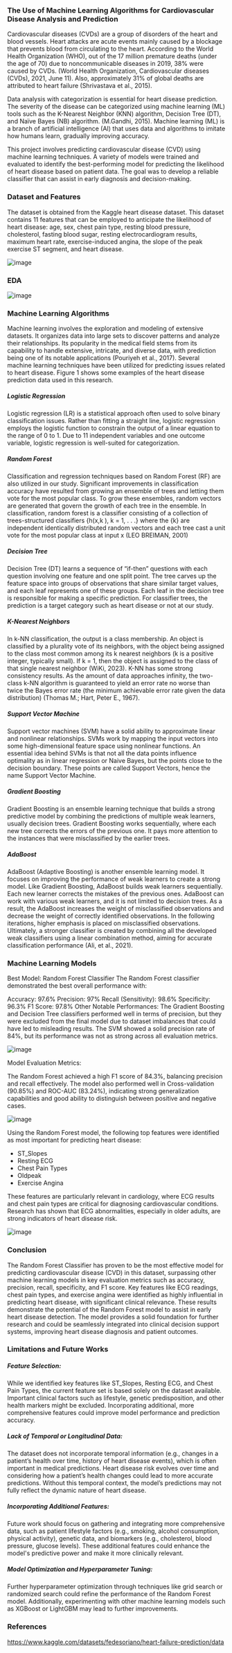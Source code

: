 ### The Use of Machine Learning Algorithms for Cardiovascular Disease Analysis and Prediction 

Cardiovascular diseases (CVDs) are a group of disorders of the heart and blood vessels. Heart attacks are acute events mainly caused by a blockage that prevents blood from circulating to the heart. According to the World Health Organization (WHO), out of the 17 million premature deaths (under the age of 70) due to noncommunicable diseases in 2019, 38% were caused by CVDs. (World Health Organization, Cardiovascular diseases (CVDs), 2021, June 11). Also, approximately 31% of global deaths are attributed to heart failure (Shrivastava et al., 2015).  

Data analysis with categorization is essential for heart disease prediction. The severity of the disease can be categorized using machine learning (ML) tools such as the K-Nearest Neighbor (KNN) algorithm, Decision Tree (DT), and Naïve Bayes (NB) algorithm. (M.Gandhi, 2015). Machine learning (ML) is a branch of artificial intelligence (AI) that uses data and algorithms to imitate how humans learn, gradually improving accuracy.  

This project involves predicting cardiovascular disease (CVD) using machine learning techniques. A variety of models were trained and evaluated to identify the best-performing model for predicting the likelihood of heart disease based on patient data. The goal was to develop a reliable classifier that can assist in early diagnosis and decision-making.

### Dataset and Features

The dataset is obtained from the Kaggle heart disease dataset. This dataset contains 11 features that can be employed to anticipate the likelihood of heart disease: age, sex, chest pain type, resting blood pressure, cholesterol, fasting blood sugar, resting electrocardiogram results, maximum heart rate, exercise-induced angina, the slope of the peak exercise ST segment, and heart disease.

![image](https://github.com/user-attachments/assets/85195635-841c-425b-87df-529857cd3e51)



### EDA

![image](https://github.com/user-attachments/assets/ab3e9b80-a2da-4119-9484-c50d7c460432)


### Machine Learning Algorithms 

Machine learning involves the exploration and modeling of extensive datasets. It organizes data into large sets to discover patterns and analyze their relationships. Its popularity in the medical field stems from its capability to handle extensive, intricate, and diverse data, with prediction being one of its notable applications (Pouriyeh et al., 2017). Several machine learning techniques have been utilized for predicting issues related to heart disease. Figure 1 shows some examples of the heart disease prediction data used in this research.   

##### Logistic Regression 

Logistic regression (LR) is a statistical approach often used to solve binary classification issues. Rather than fitting a straight line, logistic regression employs the logistic function to constrain the output of a linear equation to the range of 0 to 1. Due to 11 independent variables and one outcome variable, logistic regression is well-suited for categorization.

##### Random Forest 

Classification and regression techniques based on Random Forest (RF) are also utilized in our study. Significant improvements in classification accuracy have resulted from growing an ensemble of trees and letting them vote for the most popular class. To grow these ensembles, random vectors are generated that govern the growth of each tree in the ensemble. In classification, random forest is a classifier consisting of a collection of trees-structured classifiers {h(x,k ), k = 1, . . .} where the {k} are independent identically distributed random vectors and each tree cast a unit vote for the most popular class at input x (LEO BREIMAN, 2001) 

##### Decision Tree 

Decision Tree (DT) learns a sequence of “if-then” questions with each question involving one feature and one split point. The tree carves up the feature space into groups of observations that share similar target values, and each leaf represents one of these groups. Each leaf in the decision tree is responsible for making a specific prediction. For classifier trees, the prediction is a target category such as heart disease or not at our study. 

##### K-Nearest Neighbors 

In k-NN classification, the output is a class membership. An object is classified by a plurality vote of its neighbors, with the object being assigned to the class most common among its k nearest neighbors (k is a positive integer, typically small). If k = 1, then the object is assigned to the class of that single nearest neighbor (WiKi, 2023).  K-NN has some strong consistency results. As the amount of data approaches infinity, the two-class k-NN algorithm is guaranteed to yield an error rate no worse than twice the Bayes error rate (the minimum achievable error rate given the data distribution) (Thomas M.; Hart, Peter E., 1967).    

 
##### Support Vector Machine 

Support vector machines (SVM) have a solid ability to approximate linear and nonlinear relationships. SVMs work by mapping the input vectors into some high-dimensional feature space using nonlinear functions. An essential idea behind SVMs is that not all the data points influence optimality as in linear regression or Naive Bayes, but the points close to the decision boundary. These points are called Support Vectors, hence the name Support Vector Machine.  

 
##### Gradient Boosting  

Gradient Boosting is an ensemble learning technique that builds a strong predictive model by combining the predictions of multiple weak learners, usually decision trees. Gradient Boosting works sequentially, where each new tree corrects the errors of the previous one. It pays more attention to the instances that were misclassified by the earlier trees. 

##### AdaBoost  

AdaBoost (Adaptive Boosting) is another ensemble learning model. It focuses on improving the performance of weak learners to create a strong model. Like Gradient Boosting, AdaBoost builds weak learners sequentially. Each new learner corrects the mistakes of the previous ones. AdaBoost can work with various weak learners, and it is not limited to decision trees. As a result, the AdaBoost increases the weight of misclassified observations and decrease the weight of correctly identified observations. In the following iterations, higher emphasis is placed on misclassified observations. Ultimately, a stronger classifier is created by combining all the developed weak classifiers using a linear combination method, aiming for accurate classification performance (Ali, et al., 2021).


### Machine Learning Models 

Best Model: Random Forest Classifier
The Random Forest classifier demonstrated the best overall performance with:

Accuracy: 97.6%
Precision: 97%
Recall (Sensitivity): 98.6%
Specificity: 96.3%
F1 Score: 97.8%
Other Notable Performances:
The Gradient Boosting and Decision Tree classifiers performed well in terms of precision, but they were excluded from the final model due to dataset imbalances that could have led to misleading results. The SVM showed a solid precision rate of 84%, but its performance was not as strong across all evaluation metrics.





![image](https://github.com/user-attachments/assets/824fd774-1634-4d18-87a1-a16b0b83f197)

Model Evaluation Metrics:

The Random Forest achieved a high F1 score of 84.3%, balancing precision and recall effectively.
The model also performed well in Cross-validation (90.85%) and ROC-AUC (83.24%), indicating strong generalization capabilities and good ability to distinguish between positive and negative cases.



![image](https://github.com/user-attachments/assets/a67f95ad-b3ef-49ed-bb85-b1a239e4f26e)

Using the Random Forest model, the following top features were identified as most important for predicting heart disease:

+ ST_Slopes
+ Resting ECG
+ Chest Pain Types
+ Oldpeak
+ Exercise Angina

These features are particularly relevant in cardiology, where ECG results and chest pain types are critical for diagnosing cardiovascular conditions. Research has shown that ECG abnormalities, especially in older adults, are strong indicators of heart disease risk.

![image](https://github.com/user-attachments/assets/20ba1b69-2500-432f-a0f2-2be877c0d982)


### Conclusion 

The Random Forest Classifier has proven to be the most effective model for predicting cardiovascular disease (CVD) in this dataset, surpassing other machine learning models in key evaluation metrics such as accuracy, precision, recall, specificity, and F1 score. Key features like ECG readings, chest pain types, and exercise angina were identified as highly influential in predicting heart disease, with significant clinical relevance. These results demonstrate the potential of the Random Forest model to assist in early heart disease detection. The model provides a solid foundation for further research and could be seamlessly integrated into clinical decision support systems, improving heart disease diagnosis and patient outcomes.

### Limitations and Future Works

##### Feature Selection:

While we identified key features like ST_Slopes, Resting ECG, and Chest Pain Types, the current feature set is based solely on the dataset available. Important clinical factors such as lifestyle, genetic predisposition, and other health markers might be excluded. Incorporating additional, more comprehensive features could improve model performance and prediction accuracy.

##### Lack of Temporal or Longitudinal Data:

The dataset does not incorporate temporal information (e.g., changes in a patient’s health over time, history of heart disease events), which is often important in medical predictions. Heart disease risk evolves over time and considering how a patient’s health changes could lead to more accurate predictions. Without this temporal context, the model’s predictions may not fully reflect the dynamic nature of heart disease.

##### Incorporating Additional Features:

Future work should focus on gathering and integrating more comprehensive data, such as patient lifestyle factors (e.g., smoking, alcohol consumption, physical activity), genetic data, and biomarkers (e.g., cholesterol, blood pressure, glucose levels). These additional features could enhance the model's predictive power and make it more clinically relevant.

##### Model Optimization and Hyperparameter Tuning:

Further hyperparameter optimization through techniques like grid search or randomized search could refine the performance of the Random Forest model. Additionally, experimenting with other machine learning models such as XGBoost or LightGBM may lead to further improvements.


### References

https://www.kaggle.com/datasets/fedesoriano/heart-failure-prediction/data

